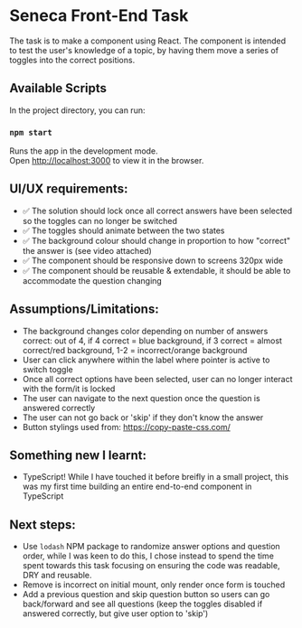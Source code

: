 # Seneca Front-End Task

The task is to make a component using React. The component is intended to test the user's knowledge of a topic, by having them move a series of toggles into the correct positions.

## Available Scripts

In the project directory, you can run:

### `npm start`

Runs the app in the development mode.\
Open [http://localhost:3000](http://localhost:3000) to view it in the browser.

## UI/UX requirements:

- ✅ The solution should lock once all correct answers have been selected so the toggles can no longer be switched
- ✅ The toggles should animate between the two states
- ✅ The background colour should change in proportion to how "correct" the answer is (see video attached)
- ✅ The component should be responsive down to screens 320px wide
- ✅ The component should be reusable & extendable, it should be able to accommodate the question changing

## Assumptions/Limitations:

- The background changes color depending on number of answers correct: out of 4, if 4 correct = blue background, if 3 correct = almost correct/red background, 1-2 = incorrect/orange background
- User can click anywhere within the label where pointer is active to switch toggle
- Once all correct options have been selected, user can no longer interact with the form/it is locked
- The user can navigate to the next question once the question is answered correctly
- The user can not go back or 'skip' if they don't know the answer
- Button stylings used from: https://copy-paste-css.com/

## Something new I learnt:

- TypeScript! While I have touched it before breifly in a small project, this was my first time building an entire end-to-end component in TypeScript

## Next steps:

- Use `lodash` NPM package to randomize answer options and question order, while I was keen to do this, I chose instead to spend the time spent towards this task focusing on ensuring the code was readable, DRY and reusable.
- Remove is incorrect on initial mount, only render once form is touched
- Add a previous question and skip question button so users can go back/forward and see all questions (keep the toggles disabled if answered correctly, but give user option to 'skip')

